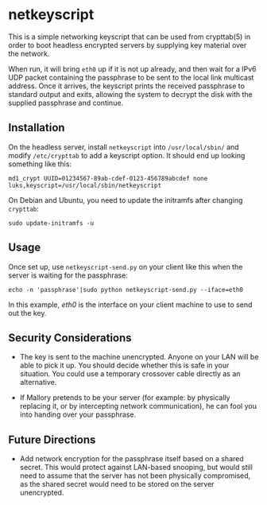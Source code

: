 netkeyscript
============

This is a simple networking keyscript that can be used from crypttab(5) in
order to boot headless encrypted servers by supplying key material over the
network.

When run, it will bring `eth0` up if it is not up already, and then wait for a
IPv6 UDP packet containing the passphrase to be sent to the local link
multicast address. Once it arrives, the keyscript prints the received
passphrase to standard output and exits, allowing the system to decrypt the
disk with the supplied passphrase and continue.

Installation
-------------

On the headless server, install `netkeyscript` into `/usr/local/sbin/` and
modify `/etc/crypttab` to add a keyscript option. It should end up looking
something like this:

	md1_crypt UUID=01234567-89ab-cdef-0123-456789abcdef none luks,keyscript=/usr/local/sbin/netkeyscript

On Debian and Ubuntu, you need to update the initramfs after changing `crypttab`:

	sudo update-initramfs -u


Usage
-----

Once set up, use `netkeyscript-send.py` on your client like this when the
server is waiting for the passphrase:

	echo -n 'passphrase'|sudo python netkeyscript-send.py --iface=eth0

In this example, _eth0_ is the interface on your client machine to use to send
out the key.

Security Considerations
-----------------------

* The key is sent to the machine unencrypted. Anyone on your LAN will be able
  to pick it up. You should decide whether this is safe in your situation.
  You could use a temporary crossover cable directly as an alternative.

* If Mallory pretends to be your server (for example: by physically replacing
  it, or by intercepting network communication), he can fool you into handing
  over your passphrase.

Future Directions
-----------------

* Add network encryption for the passphrase itself based on a shared secret.
  This would protect against LAN-based snooping, but would still need to assume
  that the server has not been physically compromised, as the shared secret
  would need to be stored on the server unencrypted.
